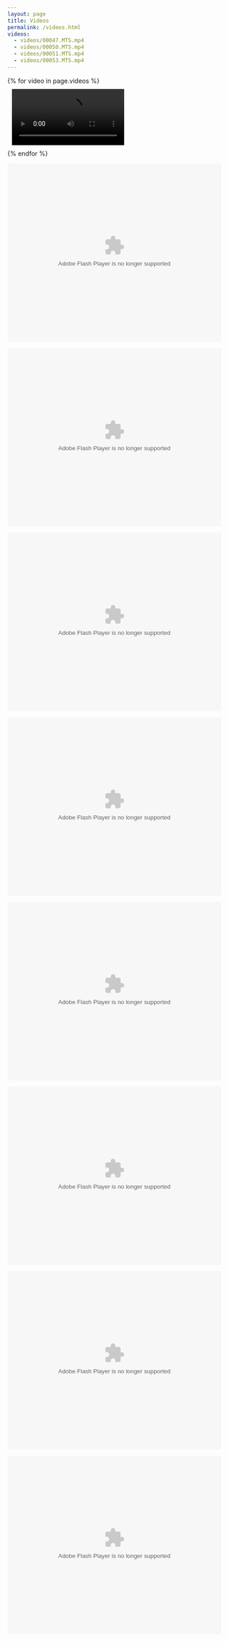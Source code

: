 ```yaml
---
layout: page
title: Videos
permalink: /videos.html
videos:
  - videos/00047.MTS.mp4
  - videos/00050.MTS.mp4
  - videos/00051.MTS.mp4
  - videos/00053.MTS.mp4
---
```


<style type="text/css">
.grid { margin-bottom: 1em; }
.grid .grid-item {
  width: 50%;
}

@media (max-width: 480px) {
  .grid .grid-item {
    width: 100%;
  }
}

.grid .grid-item video {
  padding: 10px;
  width: 100%;
}
</style>

<div class="grid">
  {% for video in page.videos %}
  <div class="grid-item">
    <video controls>
      <source src="{{video}}" type="video/mp4">
      Your browser does not support the video tag.
    </video>
  </div>
  {% endfor %}
</div>

<p>
<embed src="http://player.youku.com/player.php/sid/XNTk3Njc2MDA0/v.swf" allowFullScreen="true" quality="high" width="480" height="400" align="middle" allowScriptAccess="always" type="application/x-shockwave-flash" />
</p>

<p>
<embed src="http://player.youku.com/player.php/sid/XNTk3MTI0ODIw/v.swf" allowFullScreen="true" quality="high" width="480" height="400" align="middle" allowScriptAccess="always" type="application/x-shockwave-flash" />
</p>

<p>
<embed src="http://player.youku.com/player.php/sid/XNTk2OTYxMDky/v.swf" allowFullScreen="true" quality="high" width="480" height="400" align="middle" allowScriptAccess="always" type="application/x-shockwave-flash" />
</p>

<p>
<embed src="http://player.youku.com/player.php/sid/XNTk2NjkyOTg4/v.swf" allowFullScreen="true" quality="high" width="480" height="400" align="middle" allowScriptAccess="always" type="application/x-shockwave-flash" />
</p>

<p>
<embed src="http://player.youku.com/player.php/sid/XNTk2NTY1MzYw/v.swf" allowFullScreen="true" quality="high" width="480" height="400" align="middle" allowScriptAccess="always" type="application/x-shockwave-flash" />
</p>

<p>
<embed src="http://player.youku.com/player.php/sid/XNTk2NTU4Mzgw/v.swf" allowFullScreen="true" quality="high" width="480" height="400" align="middle" allowScriptAccess="always" type="application/x-shockwave-flash" />
</p>

<p>
<embed src="http://player.youku.com/player.php/sid/XNTk2NTQ3MTky/v.swf" allowFullScreen="true" quality="high" width="480" height="400" align="middle" allowScriptAccess="always" type="application/x-shockwave-flash" />
</p>

<p>
<embed src="http://player.youku.com/player.php/sid/XNTk2NTQwNjky/v.swf" allowFullScreen="true" quality="high" width="480" height="400" align="middle" allowScriptAccess="always" type="application/x-shockwave-flash" />
</p>
